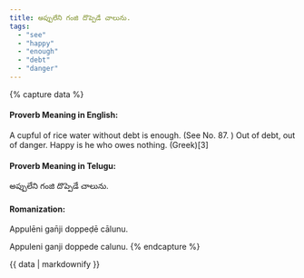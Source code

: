 ```yaml
---
title: అప్పులేని గంజి దొప్పెడే చాలును.
tags:
  - "see"
  - "happy"
  - "enough"
  - "debt"
  - "danger"
---
```


{% capture data %}
#### Proverb Meaning in English:
A cupful of rice water without debt is enough.
(See No. 87. )
Out of debt, out of danger.
Happy is he who owes nothing. (Greek)[3]

#### Proverb Meaning in Telugu:
అప్పులేని గంజి దొప్పెడే చాలును.

#### Romanization:
Appulēni gan̄ji doppeḍē cālunu.

Appuleni ganji doppede calunu.
{% endcapture %}

{{ data | markdownify }}

